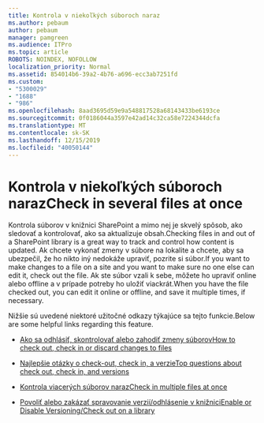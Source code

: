 ```yaml
---
title: Kontrola v niekoľkých súboroch naraz
ms.author: pebaum
author: pebaum
manager: pamgreen
ms.audience: ITPro
ms.topic: article
ROBOTS: NOINDEX, NOFOLLOW
localization_priority: Normal
ms.assetid: 854014b6-39a2-4b76-a696-ecc3ab7251fd
ms.custom:
- "5300029"
- "1688"
- "986"
ms.openlocfilehash: 8aad3695d59e9a548817528a68143433be6193ce
ms.sourcegitcommit: 0f0186044a3597e42ad14c32ca58e7224344dcfa
ms.translationtype: MT
ms.contentlocale: sk-SK
ms.lasthandoff: 12/15/2019
ms.locfileid: "40050144"
---
```

# <a name="check-in-several-files-at-once"></a><span data-ttu-id="8c57e-102">Kontrola v niekoľkých súboroch naraz</span><span class="sxs-lookup"><span data-stu-id="8c57e-102">Check in several files at once</span></span>

<span data-ttu-id="8c57e-103">Kontrola súborov v knižnici SharePoint a mimo nej je skvelý spôsob, ako sledovať a kontrolovať, ako sa aktualizuje obsah.</span><span class="sxs-lookup"><span data-stu-id="8c57e-103">Checking files in and out of a SharePoint library is a great way to track and control how content is updated.</span></span> <span data-ttu-id="8c57e-104">Ak chcete vykonať zmeny v súbore na lokalite a chcete, aby sa ubezpečil, že ho nikto iný nedokáže upraviť, pozrite si súbor.</span><span class="sxs-lookup"><span data-stu-id="8c57e-104">If you want to make changes to a file on a site and you want to make sure no one else can edit it, check out the file.</span></span> <span data-ttu-id="8c57e-105">Ak ste súbor vzali k sebe, môžete ho upraviť online alebo offline a v prípade potreby ho uložiť viackrát.</span><span class="sxs-lookup"><span data-stu-id="8c57e-105">When you have the file checked out, you can edit it online or offline, and save it multiple times, if necessary.</span></span>

<span data-ttu-id="8c57e-106">Nižšie sú uvedené niektoré užitočné odkazy týkajúce sa tejto funkcie.</span><span class="sxs-lookup"><span data-stu-id="8c57e-106">Below are some helpful links regarding this feature.</span></span>

- [<span data-ttu-id="8c57e-107">Ako sa odhlásiť, skontrolovať alebo zahodiť zmeny súborov</span><span class="sxs-lookup"><span data-stu-id="8c57e-107">How to check out, check in or discard changes to files</span></span>](https://support.office.com/article/check-out-check-in-or-discard-changes-to-files-in-a-library-7e2c12a9-a874-4393-9511-1378a700f6de)

- [<span data-ttu-id="8c57e-108">Najlepšie otázky o check-out, check in, a verzie</span><span class="sxs-lookup"><span data-stu-id="8c57e-108">Top questions about check out, check in, and versions</span></span>](https://support.office.com/article/Top-questions-about-check-out-check-in-and-versions-7E941339-E972-4C7A-A79A-80A1FCF84076)

- [<span data-ttu-id="8c57e-109">Kontrola viacerých súborov naraz</span><span class="sxs-lookup"><span data-stu-id="8c57e-109">Check in multiple files at once</span></span>](https://support.office.com/article/check-out-check-in-or-discard-changes-to-files-in-a-library-7e2c12a9-a874-4393-9511-1378a700f6de)

- [<span data-ttu-id="8c57e-110">Povoliť alebo zakázať spravovanie verzií/odhlásenie v knižnici</span><span class="sxs-lookup"><span data-stu-id="8c57e-110">Enable or Disable Versioning/Check out on a library</span></span>](https://support.office.com/article/enable-and-configure-versioning-for-a-list-or-library-1555d642-23ee-446a-990a-bcab618c7a37)

  
